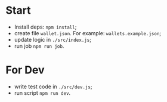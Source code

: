 # Start 

- Install deps: `npm install`;
- create file `wallet.json`. For example: `wallets.example.json`;
- update logic in `./src/index.js`;
- run job `npm run job`.

# For Dev 

- write test code in `./src/dev.js`;
- run script `npm run dev`.
